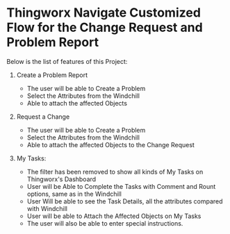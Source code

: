 # Thingworx Navigate Customized Flow for the Change Request and Problem Report

Below is the list of features of this Project:

1. Create a Problem Report
   - The user will be able to Create a Problem
   - Select the Attributes from the Windchill
   - Able to attach the affected Objects
  
2. Request a Change
   - The user will be able to Create a Problem
   - Select the Attributes from the Windchill
   - Able to attach the affected Objects to the Change Request

3. My Tasks:
   - The filter has been removed to show all kinds of My Tasks on Thingworx's Dashboard
   - User will be Able to Complete the Tasks with Comment and Rount options, same as in the Windchill
   - User Will be able to see the Task Details, all the attributes compared with Windchill
   - User will be able to Attach the Affected Objects on My Tasks
   - The user will also be able to enter special instructions.
